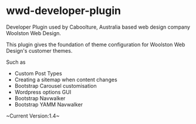 # wwd-developer-plugin
Developer Plugin used by Caboolture, Australia based web design company Woolston Web Design.

This plugin gives the foundation of theme configuration for Woolston Web Design's customer themes.

Such as
* Custom Post Types
* Creating a sitemap when content changes
* Bootstrap Carousel customisation
* Wordpress options GUI
* Bootstrap Navwalker
* Bootstrap YAMM Navwalker

~Current Version:1.4~